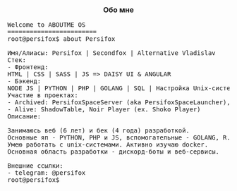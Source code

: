 <h3 align="center">Обо мне</h3>
  
<pre lang="yaml">
Welcome to ABOUTME OS
========================
root@persifox$ about Persifox<br>
Имя/Алиасы: Persifox | Secondfox | Alternative Vladislav
Стек: 
- Фронтенд:
HTML | CSS | SASS | JS => DAISY UI & ANGULAR
- Бэкенд:
NODE JS | PYTHON | PHP | GOLANG | SQL | Настройка Unix-систем
Участие в проектах: 
- Archived: PersifoxSpaceServer (aka PersifoxSpaceLauncher), FnekveeDeveloping, StatusX, RebornProjet, Shoko, InnerMine, Bonzo
- Alive: ShadowTable, Noir Player (ex. Shoko Player)
Описание: 

Занимаюсь веб (6 лет) и бек (4 года) разработкой.
Основные яп - PYTHON, PHP и JS, вспомогательные - GOLANG, R.
Умею работать с unix-системами. Активно изучаю docker.
Основная область разработки - дискорд-боты и веб-сервисы.

Внешние ссылки:
- telegram: @persifox
root@persifox$ 
</pre>
  

